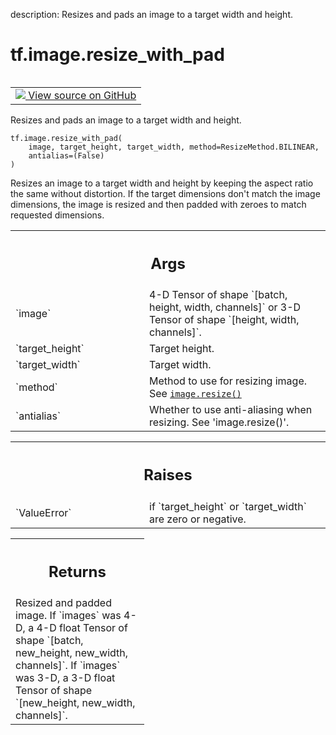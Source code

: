 description: Resizes and pads an image to a target width and height.

<div itemscope itemtype="http://developers.google.com/ReferenceObject">
<meta itemprop="name" content="tf.image.resize_with_pad" />
<meta itemprop="path" content="Stable" />
</div>

# tf.image.resize_with_pad

<!-- Insert buttons and diff -->

<table class="tfo-notebook-buttons tfo-api nocontent" align="left">
<td>
  <a target="_blank" href="https://github.com/tensorflow/tensorflow/blob/r2.3/tensorflow/python/ops/image_ops_impl.py#L1667-L1705">
    <img src="https://www.tensorflow.org/images/GitHub-Mark-32px.png" />
    View source on GitHub
  </a>
</td>
</table>



Resizes and pads an image to a target width and height.

<pre class="devsite-click-to-copy prettyprint lang-py tfo-signature-link">
<code>tf.image.resize_with_pad(
    image, target_height, target_width, method=ResizeMethod.BILINEAR,
    antialias=(False)
)
</code></pre>



<!-- Placeholder for "Used in" -->

Resizes an image to a target width and height by keeping
the aspect ratio the same without distortion. If the target
dimensions don't match the image dimensions, the image
is resized and then padded with zeroes to match requested
dimensions.

<!-- Tabular view -->
 <table class="responsive fixed orange">
<colgroup><col width="214px"><col></colgroup>
<tr><th colspan="2"><h2 class="add-link">Args</h2></th></tr>

<tr>
<td>
`image`
</td>
<td>
4-D Tensor of shape `[batch, height, width, channels]` or 3-D Tensor
of shape `[height, width, channels]`.
</td>
</tr><tr>
<td>
`target_height`
</td>
<td>
Target height.
</td>
</tr><tr>
<td>
`target_width`
</td>
<td>
Target width.
</td>
</tr><tr>
<td>
`method`
</td>
<td>
Method to use for resizing image. See <a href="../../tf/image/resize.md"><code>image.resize()</code></a>
</td>
</tr><tr>
<td>
`antialias`
</td>
<td>
Whether to use anti-aliasing when resizing. See 'image.resize()'.
</td>
</tr>
</table>



<!-- Tabular view -->
 <table class="responsive fixed orange">
<colgroup><col width="214px"><col></colgroup>
<tr><th colspan="2"><h2 class="add-link">Raises</h2></th></tr>

<tr>
<td>
`ValueError`
</td>
<td>
if `target_height` or `target_width` are zero or negative.
</td>
</tr>
</table>



<!-- Tabular view -->
 <table class="responsive fixed orange">
<colgroup><col width="214px"><col></colgroup>
<tr><th colspan="2"><h2 class="add-link">Returns</h2></th></tr>
<tr class="alt">
<td colspan="2">
Resized and padded image.
If `images` was 4-D, a 4-D float Tensor of shape
`[batch, new_height, new_width, channels]`.
If `images` was 3-D, a 3-D float Tensor of shape
`[new_height, new_width, channels]`.
</td>
</tr>

</table>

